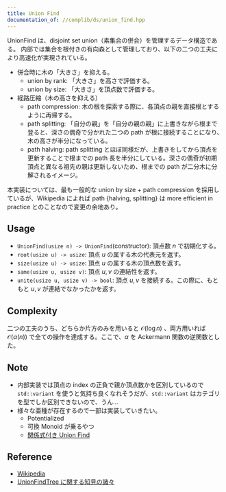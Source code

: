 ```yaml
---
title: Union Find
documentation_of: //complib/ds/union_find.hpp
---
```


UnionFind は、disjoint set union（素集合の併合）を管理するデータ構造である。
内部では集合を根付きの有向森として管理しており、以下の二つの工夫により高速化が実現されている。

- 併合時に木の「大きさ」を抑える。
  - union by rank: 「大きさ」を高さで評価する。
  - union by size: 「大きさ」を頂点数で評価する。
- 経路圧縮（木の高さを抑える）
  - path compression: 木の根を探索する際に、各頂点の親を直接根とするように再帰する。
  - path splitting: 「自分の親」を「自分の親の親」に上書きながら根まで登ると、深さの偶奇で分かれた二つの path が根に接続することになり、木の高さが半分になっている。
  - path halving: path splitting とほぼ同様だが、上書きをしてから頂点を更新することで根までの path 長を半分にしている。深さの偶奇が初期頂点と異なる祖先の親は更新しないため、根までの path が二分木に分解されるイメージ。

本実装については、最も一般的な union by size + path compression を採用しているが、Wikipedia によれば path {halving, splitting} は more efficient in practice とのことなので変更の余地あり。

## Usage
- `UnionFind(usize n) -> UnionFind`(constructor): 頂点数 $n$ で初期化する。
- `root(usize u) -> usize`: 頂点 $u$ の属する木の代表元を返す。
- `size(usize u) -> usize`: 頂点 $u$ の属する木の頂点数を返す。
- `same(usize u, usize v)`: 頂点 $u, v$ の連結性を返す。
- `unite(usize u, usize v) -> bool`: 頂点 $u, v$ を接続する。この際に、もともと $u, v$ が連結でなかったかを返す。

## Complexity
二つの工夫のうち、どちらか片方のみを用いると $\mathcal{O}(\log n)$ 、両方用いれば $\mathcal{O}(\alpha (n))$ で全ての操作を達成する。ここで、$\alpha$ を Ackermann 関数の逆関数とした。

## Note
- 内部実装では頂点の index の正負で親か頂点数かを区別しているので `std::variant` を使うと気持ち良くなれそうだが、`std::variant` はカテゴリを型でしか区別できないので、うん…
- 様々な亜種が存在するので一部は実装していきたい。
  - Potentialized
  - 可換 Monoid が乗るやつ
  - [関係式付き Union Find](https://qiita.com/Kiri8128/items/ae19133ee6921cb18dec)

## Reference
- [Wikipedia](https://en.wikipedia.org/wiki/Disjoint-set_data_structure)
- [UnionFindTree に関する知見の諸々](https://noshi91.hatenablog.com/entry/2018/05/30/191943)
